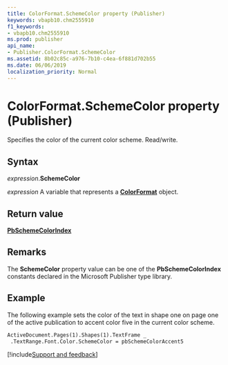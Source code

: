 ```yaml
---
title: ColorFormat.SchemeColor property (Publisher)
keywords: vbapb10.chm2555910
f1_keywords:
- vbapb10.chm2555910
ms.prod: publisher
api_name:
- Publisher.ColorFormat.SchemeColor
ms.assetid: 8b02c85c-a976-7b10-c4ea-6f881d702b55
ms.date: 06/06/2019
localization_priority: Normal
---
```



# ColorFormat.SchemeColor property (Publisher)

Specifies the color of the current color scheme. Read/write.


## Syntax

_expression_.**SchemeColor**

_expression_ A variable that represents a **[ColorFormat](Publisher.ColorFormat.md)** object.


## Return value

**[PbSchemeColorIndex](Publisher.PbSchemeColorIndex.md)**


## Remarks

The **SchemeColor** property value can be one of the **PbSchemeColorIndex** constants declared in the Microsoft Publisher type library.


## Example

The following example sets the color of the text in shape one on page one of the active publication to accent color five in the current color scheme.

```vb
ActiveDocument.Pages(1).Shapes(1).TextFrame _ 
 .TextRange.Font.Color.SchemeColor = pbSchemeColorAccent5

```

[!include[Support and feedback](~/includes/feedback-boilerplate.md)]
